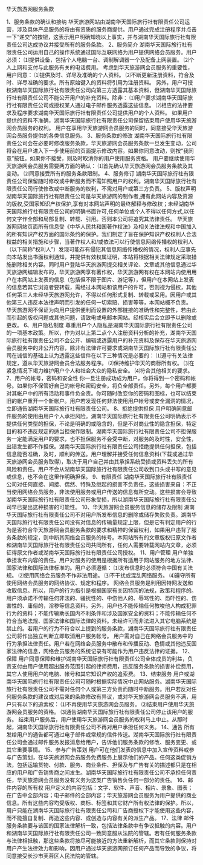 华天旅游网服务条款

1、服务条款的确认和接纳
华天旅游网站由湖南华天国际旅行社有限责任公司运营，涉及具体产品服务的将由有资质的服务商提供。用户通过完成注册程序并点击一下“递交”的按钮，这表示用户明确知晓以上事实，并与湖南华天国际旅行社有限责任公司达成协议并接受所有的服务条款。
2、服务简介
湖南华天国际旅行社有限责任公司运用自己的操作系统通过国际互联网络为用户提供网络会员服务。用户必须：
⑴提供设备，包括个人电脑一台、调制解调器一个及配备上网装置。
⑵个人上网和支付与此服务有关的电话费用。
考虑到华天旅游网会员服务的重要性，用户同意：
⑴提供及时、详尽及准确的个人资料。
⑵不断更新注册资料，符合及时、详尽准确的要求。所有原始键入的资料将引用为注册资料。
另外，用户可授权湖南华天国际旅行社有限责任公司向第三方透露其基本资料，但湖南华天国际旅行社有限责任公司不能公开用户的补充资料。除非：
⑴用户要求湖南华天国际旅行社有限责任公司或授权某人通过电子邮件服务透露这些信息。
⑵相应的法律要求及程序要求湖南华天国际旅行社有限责任公司提供用户的个人资料。
如果用户提供的资料不准确，湖南华天国际旅行社有限责任公司保留结束用户使用华天旅游网会员服务的权利。
用户在享用华天旅游网会员服务的同时，同意接受华天旅游网会员服务提供的各类信息服务。
3、服务条款的修改
湖南华天国际旅行社有限责任公司会在必要时修改服务条款，华天旅游网会员服务条款一旦发生变动，公司将会在用户进入下一步使用前的页面提示修改内容。如果你同意改动，则按“我同意”按钮。如果你不接受，则及时取消你的用户使用服务资格。
用户要继续使用华天旅游网会员服务需要两方面的确认：
⑴首先确认华天旅游网会员服务条款及其变动。
⑵同意接受所有的服务条款限制。
4、服务修订
湖南华天国际旅行社有限责任公司保留随时修改或中断服务而不需知照用户的权利。湖南华天国际旅行社有限责任公司行使修改或中断服务的权利，不需对用户或第三方负责。
5、版权声明
湖南华天国际旅行社有限责任公司是华天旅游网的制作者,拥有此网站内容及资源的版权,受国家知识产权保护,享有对本网站声明的最终解释与修改权；未经湖南华天国际旅行社有限责任公司的明确书面许可,任何单位或个人不得以任何方式,以任何文字作全部和局部复制、转载、引用。否则本公司将追究其法律责任。
华天旅游网网站页面所有信息受《中华人民共和国著作权法》及相关法律法规和中国加入的所有知识产权方面的国际条约的保护。我们制定了旨在保护知识产权权利人合法权益的相关措施和步骤，当著作权人和/或依法可以行使信息网络传播权的权利人（以下简称“权利人”）发现可能存有侵犯其信息网络传播权的情况，权利人应事先向本站发出书面权利通知，并提供有效权属证明，本站将根据相关法律规定采取措施删除相关内容。同时用户登陆华天旅游网提交相关评论、文章或其他信息通过华天旅游网编辑发布的，华天旅游网享有著作权，华天旅游网有权在本网站内使用用户在本网站上发表的信息（包括但不限于图片、游记等），但用户在本网站上发表的信息若其它浏览者要转载，需经过本网站和该用户的许可，否则视为侵权，其他任何第三人未经华天旅游网允许，不得以任何形式复制、转载或采用。因用户或其他第三人违反本法律声明而引发的任何一切索赔、损害等等，本网站概不负责。
华天旅游网不保证为向用户提供便利而设置的外部链接的准确性和完整性，若由此而引起的版权问题或其他问题，请致电或电邮本网站。经核实后会立即予以删除或更改。
6、用户隐私制度
尊重用户个人隐私是湖南华天国际旅行社有限责任公司的一项基本政策。所以，作为对以上第二点个人注册资料分析的补充，湖南华天国际旅行社有限责任公司不会公开、编辑或透露用户的补充资料及保存在华天旅游网会员服务中的非公开内容，除非有法律许可要求或湖南华天国际旅行社有限责任公司在诚信的基础上认为透露这些信件在以下三种情况是必要的：
⑴遵守有关法律规定，遵从华天旅游网会员合法服务程序。
⑵保持维护华天的商标所有权。
⑶在紧急情况下竭力维护用户个人和社会大众的隐私安全。
⑷符合其他相关的要求。
7、用户的帐号，密码和安全性
你一旦注册成功成为用户，你将得到一个密码和帐号。如果你不保管好自己的帐号和密码安全，将负全部责任。另外，每个用户都要对其帐户中的所有活动和事件负全责。你可随时改变你的密码和图标，也可以结束旧的帐户重开一个新帐户。用户若发现任何非法使用用户帐号或安全漏洞的情况，立即通告湖南华天国际旅行社有限责任公司。
8、拒绝提供担保
用户明确同意邮件服务的使用由用户个人承担风险。湖南华天国际旅行社有限责任公司明确表示不提供任何类型的担保，不论是明确的或隐含的，但是不对商业性的隐含担保，特定目的和不违反规定的适当担保作限制。湖南华天国际旅行社有限责任公司不担保服务一定能满足用户的要求，也不担保服务不会受中断，对服务的及时性，安全性，出错发生都不作担保。湖南华天国际旅行社有限责任公司拒绝提供任何担保，包括信息能否准确，及时，顺利的传送。用户理解并接受任何信息资料(下载或通过华天旅游网会员服务取得)，取决于用户自己并由其承担系统受损或资料丢失的所有风险和责任。用户不会从湖南华天国际旅行社有限责任公司收到口头或书写的意见或信息，也不会在这里作明确担保。
9、有限责任
湖南华天国际旅行社有限责任公司对任何直接、间接、偶然、特殊及继起的损害不负责任，这些损害来自：不正当使用网络会员服务，非法使用服务或用户传送的信息有所变动。这些损害会导致湖南华天国际旅行社有限责任公司形象受损，所以湖南华天国际旅行社有限责任公司早已提出这种损害的可能性。
10、华天旅游网会员服务信息的储存及限制
湖南华天国际旅行社有限责任公司不对用户所发布信息的删除或储存失败负责。湖南华天国际旅行社有限责任公司没有对信息的传输量规定上限，但是它有判定用户的行为是否符合华天旅游网会员服务条款的要求和精神的保留权利，如果用户违背了服务条款的规定，则中断其网络会员服务的帐号。本网站所有的文章版权归原文作者和湖南华天国际旅行社有限责任公司共同所有，任何人需要转载网站内文章，必须征得原文作者或湖南华天国际旅行社有限责任公司授权。
11、用户管理
用户单独承担发布内容的责任。用户对服务的使用是根据所有适用于网站服务的地方法律、国家法律和国际法律标准的。用户必须遵循：
⑴发布信息时必须符合中国有关法规。
⑵使用网络会员服务不作非法用途。
⑶不干扰或混乱网络服务。
⑷遵守所有使用网络会员服务的网络协议、规定和程序。
网络会员服务是利用因特网发送和收取信息。所以，用户的行为指引是根据国家有关因特网的法规，政策和程序的。用户须承诺不传输任何非法的、骚扰性的、中伤他人的、辱骂性的、恐吓性的、伤害性的、庸俗的，淫秽等信息资料。另外，用户也不能传输任何教唆他人构成犯罪行为的资料；不能传输助长国内不利条件和涉及国家安全的资料；不能传输任何不符合当地法规、国家法律和国际法律的资料。未经许可而非法进入其它电脑系统是禁止的。若用户的行为不符合以上提到的服务条款，湖南华天国际旅行社有限责任公司将作出独立判断立即取消用户服务帐号。
用户需对自己在网络会员服务中的行为承担法律责任。用户若在网络会员服务中散布和传播反动、色情或其他违反国家法律的信息，网络会员服务的系统记录有可能作为用户违反法律的证据。
12、保障
用户同意保障和维护湖南华天国际旅行社有限责任公司全体成员的利益，负责支付由用户使用超出服务范围引起的律师费用，违反服务条款的损害补偿费用，其它人使用用户的电脑、帐号和其它知识产权的追索费。
13、结束服务
用户或湖南华天国际旅行社有限责任公司可随时根据实际情况中止网站服务。湖南华天国际旅行社有限责任公司不需对任何个人或第三方负责而随时中断服务。用户若反对任何服务条款的建议或对后来的条款修改有异议，或对华天旅游网会员服务不满，用户只有以下的追索权：
⑴不再使用华天旅游网会员服务。
⑵结束用户使用华天旅游网会员服务的资格。
⑶通告湖南华天国际旅行社有限责任公司停止该用户的服务。
结束用户服务后，用户使用华天旅游网会员服务的权利马上中止。从那时起，湖南华天国际旅行社有限责任公司不再对用户承担任何义务。
14、通告
所有发给用户的通告都可通过电子邮件或常规的信件传送。湖南华天国际旅行社有限责任公司会通过邮件服务发报消息给用户，告诉他们服务条款的修改、服务变更、或其它重要事情。
15、参与广告策划
用户可在他们发表的信息中加入宣传资料或参与广告策划，在华天旅游网会员服务免费服务上展示他们的产品。任何这类促销方法，包括运输货物、付款、服务、商业条件、担保及与广告有关的描述都只是在相应的用户和广告销售商之间发生。湖南华天国际旅行社有限责任公司不承担任何责任，华天旅游网会员服务没有义务为这类广告销售负任何一部分的责任。
16、邮件内容的所有权
用户定义的内容包括：文字、软件、声音、相片、录象、图表；在广告中全部内容；电子邮件的全部内容；华天旅游网会员服务为用户提供的商业信息。所有这些内容均受版权、商标、标签和其它财产所有权法律的保护。所以，用户只能在湖南华天国际旅行社有限责任公司和广告商授权下才能使用这些内容，而不能擅自复制、再造这些内容、或创造与内容有关的派生产品。
17、法律
邮件服务条款要与该国的国家法律解析一致，包括法律条款中有争议抵触的内容。用户和湖南华天国际旅行社有限责任公司一致同意服从法院的管辖。若有任何服务条款与法律相抵触，那这些条款将按尽可能接近的方法重新解析，而其它条款则保持对用户产生法律效力和影响，因用户通过华天旅游网预订任何产品而导致的争议，将同意接受长沙市芙蓉区人民法院的管辖。